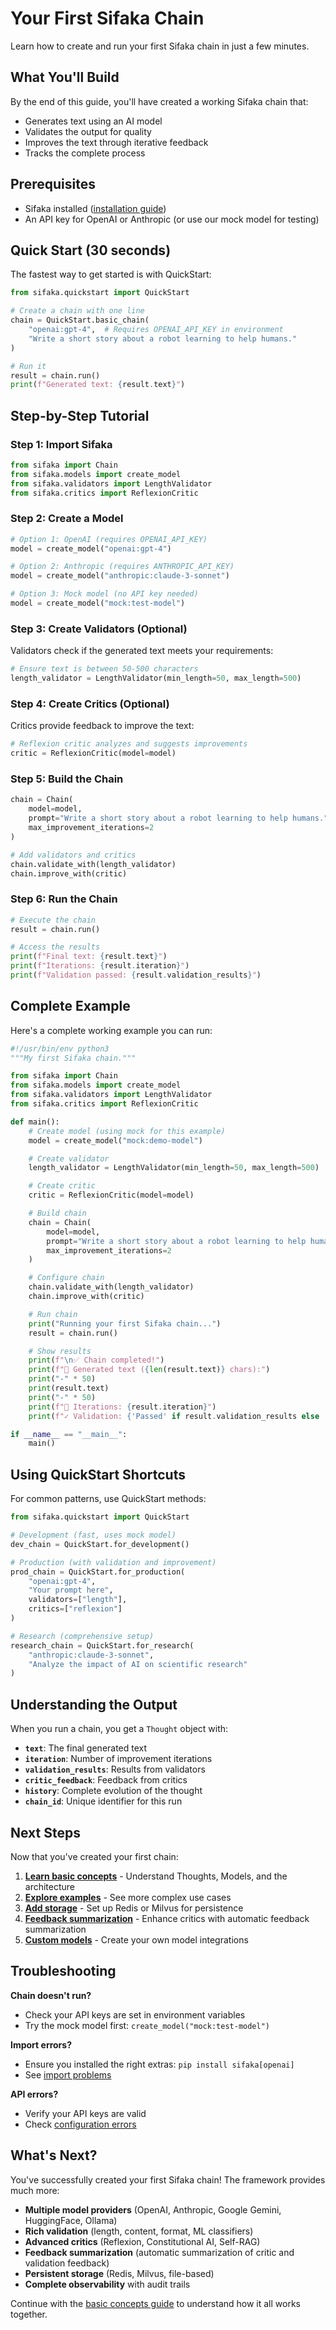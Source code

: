 # Your First Sifaka Chain

Learn how to create and run your first Sifaka chain in just a few minutes.

## What You'll Build

By the end of this guide, you'll have created a working Sifaka chain that:
- Generates text using an AI model
- Validates the output for quality
- Improves the text through iterative feedback
- Tracks the complete process

## Prerequisites

- Sifaka installed ([installation guide](installation.md))
- An API key for OpenAI or Anthropic (or use our mock model for testing)

## Quick Start (30 seconds)

The fastest way to get started is with QuickStart:

```python
from sifaka.quickstart import QuickStart

# Create a chain with one line
chain = QuickStart.basic_chain(
    "openai:gpt-4",  # Requires OPENAI_API_KEY in environment
    "Write a short story about a robot learning to help humans."
)

# Run it
result = chain.run()
print(f"Generated text: {result.text}")
```

## Step-by-Step Tutorial

### Step 1: Import Sifaka

```python
from sifaka import Chain
from sifaka.models import create_model
from sifaka.validators import LengthValidator
from sifaka.critics import ReflexionCritic
```

### Step 2: Create a Model

```python
# Option 1: OpenAI (requires OPENAI_API_KEY)
model = create_model("openai:gpt-4")

# Option 2: Anthropic (requires ANTHROPIC_API_KEY)
model = create_model("anthropic:claude-3-sonnet")

# Option 3: Mock model (no API key needed)
model = create_model("mock:test-model")
```

### Step 3: Create Validators (Optional)

Validators check if the generated text meets your requirements:

```python
# Ensure text is between 50-500 characters
length_validator = LengthValidator(min_length=50, max_length=500)
```

### Step 4: Create Critics (Optional)

Critics provide feedback to improve the text:

```python
# Reflexion critic analyzes and suggests improvements
critic = ReflexionCritic(model=model)
```

### Step 5: Build the Chain

```python
chain = Chain(
    model=model,
    prompt="Write a short story about a robot learning to help humans.",
    max_improvement_iterations=2
)

# Add validators and critics
chain.validate_with(length_validator)
chain.improve_with(critic)
```

### Step 6: Run the Chain

```python
# Execute the chain
result = chain.run()

# Access the results
print(f"Final text: {result.text}")
print(f"Iterations: {result.iteration}")
print(f"Validation passed: {result.validation_results}")
```

## Complete Example

Here's a complete working example you can run:

```python
#!/usr/bin/env python3
"""My first Sifaka chain."""

from sifaka import Chain
from sifaka.models import create_model
from sifaka.validators import LengthValidator
from sifaka.critics import ReflexionCritic

def main():
    # Create model (using mock for this example)
    model = create_model("mock:demo-model")

    # Create validator
    length_validator = LengthValidator(min_length=50, max_length=500)

    # Create critic
    critic = ReflexionCritic(model=model)

    # Build chain
    chain = Chain(
        model=model,
        prompt="Write a short story about a robot learning to help humans.",
        max_improvement_iterations=2
    )

    # Configure chain
    chain.validate_with(length_validator)
    chain.improve_with(critic)

    # Run chain
    print("Running your first Sifaka chain...")
    result = chain.run()

    # Show results
    print(f"\n✅ Chain completed!")
    print(f"📝 Generated text ({len(result.text)} chars):")
    print("-" * 50)
    print(result.text)
    print("-" * 50)
    print(f"🔄 Iterations: {result.iteration}")
    print(f"✓ Validation: {'Passed' if result.validation_results else 'No validators'}")

if __name__ == "__main__":
    main()
```

## Using QuickStart Shortcuts

For common patterns, use QuickStart methods:

```python
from sifaka.quickstart import QuickStart

# Development (fast, uses mock model)
dev_chain = QuickStart.for_development()

# Production (with validation and improvement)
prod_chain = QuickStart.for_production(
    "openai:gpt-4",
    "Your prompt here",
    validators=["length"],
    critics=["reflexion"]
)

# Research (comprehensive setup)
research_chain = QuickStart.for_research(
    "anthropic:claude-3-sonnet",
    "Analyze the impact of AI on scientific research"
)
```

## Understanding the Output

When you run a chain, you get a `Thought` object with:

- **`text`**: The final generated text
- **`iteration`**: Number of improvement iterations
- **`validation_results`**: Results from validators
- **`critic_feedback`**: Feedback from critics
- **`history`**: Complete evolution of the thought
- **`chain_id`**: Unique identifier for this run

## Next Steps

Now that you've created your first chain:

1. **[Learn basic concepts](basic-concepts.md)** - Understand Thoughts, Models, and the architecture
2. **[Explore examples](../../examples/)** - See more complex use cases
3. **[Add storage](../guides/storage-setup.md)** - Set up Redis or Milvus for persistence
4. **[Feedback summarization](../feedback-summarizer.md)** - Enhance critics with automatic feedback summarization
5. **[Custom models](../guides/custom-models.md)** - Create your own model integrations

## Troubleshooting

**Chain doesn't run?**
- Check your API keys are set in environment variables
- Try the mock model first: `create_model("mock:test-model")`

**Import errors?**
- Ensure you installed the right extras: `pip install sifaka[openai]`
- See [import problems](../troubleshooting/import-problems.md)

**API errors?**
- Verify your API keys are valid
- Check [configuration errors](../troubleshooting/configuration-errors.md)

## What's Next?

You've successfully created your first Sifaka chain! The framework provides much more:

- **Multiple model providers** (OpenAI, Anthropic, Google Gemini, HuggingFace, Ollama)
- **Rich validation** (length, content, format, ML classifiers)
- **Advanced critics** (Reflexion, Constitutional AI, Self-RAG)
- **Feedback summarization** (automatic summarization of critic and validation feedback)
- **Persistent storage** (Redis, Milvus, file-based)
- **Complete observability** with audit trails

Continue with the [basic concepts guide](basic-concepts.md) to understand how it all works together.
